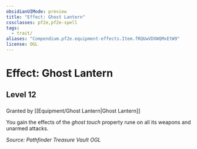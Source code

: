 ```yaml
---
obsidianUIMode: preview
title: "Effect: Ghost Lantern"
cssclasses: pf2e,pf2e-spell
tags:
  - trait/
aliases: "Compendium.pf2e.equipment-effects.Item.fRQUwVDXWQMxEtW9"
license: OGL
---
```

# Effect: Ghost Lantern
## Level 12
### 






Granted by [[Equipment/Ghost Lantern|Ghost Lantern]]

You gain the effects of the _ghost touch_ property rune on all its weapons and unarmed attacks.

*Source: Pathfinder Treasure Vault*
*OGL*